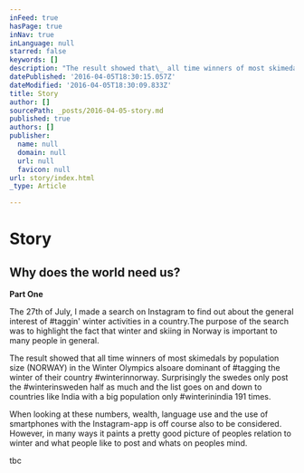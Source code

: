```yaml
---
inFeed: true
hasPage: true
inNav: true
inLanguage: null
starred: false
keywords: []
description: "The result showed that\_ all time winners of most skimedals by population size (NORWAY) in the Winter Olympics alsoare\_dominant of #tagging the winter of their country #winterinnorway. Surprisingly the swedes only post the #winterinsweden half as much and the list goes on and down to countries like India with a big population only #winterinindia 191 times."
datePublished: '2016-04-05T18:30:15.057Z'
dateModified: '2016-04-05T18:30:09.833Z'
title: Story
author: []
sourcePath: _posts/2016-04-05-story.md
published: true
authors: []
publisher:
  name: null
  domain: null
  url: null
  favicon: null
url: story/index.html
_type: Article

---
```

# Story

## Why does the world need us?

**Part One**

The 27th of July, I made a search on Instagram to find out about the general interest of \#taggin' winter activities in a country.The purpose of the search was to highlight the fact that winter and skiing in Norway is important to many people in general.

The result showed that  all time winners of most skimedals by population size (NORWAY) in the Winter Olympics alsoare dominant of \#tagging the winter of their country \#winterinnorway. Surprisingly the swedes only post the \#winterinsweden half as much and the list goes on and down to countries like India with a big population only \#winterinindia 191 times.

When looking at these numbers, wealth, language use and the use of smartphones with the Instagram-app is off course also to be considered. However, in many ways it paints a pretty good picture of peoples relation to winter and what people like to post and whats on peoples mind.

tbc